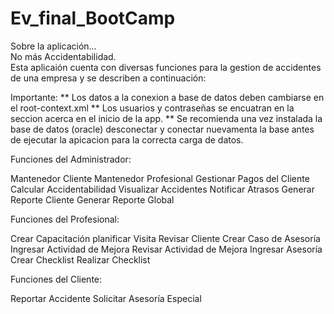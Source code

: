 # Ev_final_BootCamp


Sobre la aplicación...		
No más Accidentabilidad.	
Esta aplicaión cuenta con diversas funciones para la gestion de accidentes de una empresa
 y se describen a continuación:
	
Importante: 
** Los datos a la conexion a base de datos deben cambiarse en el root-context.xml
** Los usuarios y contraseñas se encuatran en la seccion acerca en el inicio de la app.
** Se recomienda una vez instalada la base de datos (oracle) desconectar y conectar nuevamenta la base
    antes de ejecutar la apicacion para la correcta carga de datos.
  
  Funciones del Administrador:

Mantenedor Cliente
Mantenedor Profesional
Gestionar Pagos del Cliente
Calcular Accidentabilidad
Visualizar Accidentes
Notificar Atrasos
Generar Reporte Cliente
Generar Reporte Global


  Funciones del Profesional:

Crear Capacitación
planificar Visita
Revisar Cliente
Crear Caso de Asesoría
Ingresar Actividad de Mejora
Revisar Actividad de Mejora
Ingresar Asesoría
Crear Checklist
Realizar Checklist


  Funciones del Cliente:
  
  Reportar Accidente
	Solicitar Asesoría Especial
	
